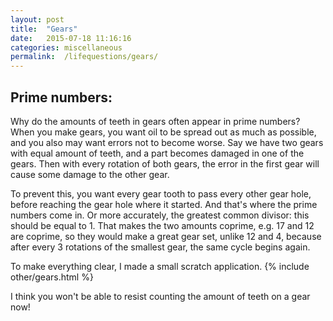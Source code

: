 ```yaml
---
layout: post
title:  "Gears"
date:   2015-07-18 11:16:16
categories: miscellaneous
permalink:  /lifequestions/gears/
---
```

<h2>Prime numbers:</h2>
Why do the amounts of teeth in gears often appear in prime numbers?
When you make gears, you want oil to be spread out as much as possible, and you
also may want errors not to become worse. Say we have two gears with equal
amount of teeth, and a part becomes damaged in one of the gears. Then with every
rotation of both gears, the error in the first gear will cause some damage to
the other gear.

To prevent this, you want every gear tooth to pass every other gear hole, before
reaching the gear hole where it started. And that's where the prime numbers
come in. Or more accurately, the greatest common divisor: this should be equal
to 1. That makes the two amounts coprime, e.g. 17 and 12 are coprime, so they
would make a great gear set, unlike 12 and 4, because after every 3 rotations of
the smallest gear, the same cycle begins again.

To make everything clear, I made a small scratch application.
{% include other/gears.html %}


I think you won't be able to resist counting the amount of teeth on a gear now!
